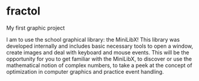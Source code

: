 # fractol
My first graphic project

I am to use the school graphical library: the MiniLibX! This library was
developed internally and includes basic necessary tools to open a window, create images
and deal with keyboard and mouse events.
This will be the opportunity for you to get familiar with the MiniLibX, to discover
or use the mathematical notion of complex numbers, to take a peek at the concept of
optimization in computer graphics and practice event handling.




